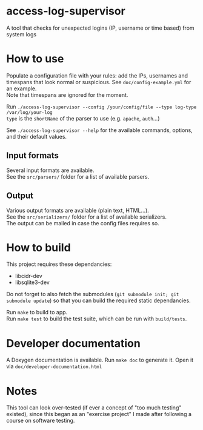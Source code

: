 # access-log-supervisor
A tool that checks for unexpected logins (IP, username or time based) from system logs

# How to use
Populate a configuration file with your rules: add the IPs, usernames and timespans that look normal or suspicious. See `doc/config-example.yml` for an example. \
Note that timespans are ignored for the moment.

Run `./access-log-supervisor --config /your/config/file --type log-type /var/log/your-log`\
`type` is the `shortName` of the parser to use (e.g. `apache`, `auth`...)

See `./access-log-supervisor --help` for the available commands, options, and their default values.

## Input formats
Several input formats are available. \
See the `src/parsers/` folder for a list of available parsers.

## Output
Various output formats are available (plain text, HTML...). \
See the `src/serializers/` folder for a list of available serializers. \
The output can be mailed in case the config files requires so.

# How to build
This project requires these dependancies:
* libcidr-dev
* libsqlite3-dev

Do not forget to also fetch the submodules (`git submodule init; git submodule update`) so that you can build the required static dependancies.

Run `make` to build to app. \
Run `make test` to build the test suite, which can be run with `build/tests`.

# Developer documentation
A Doxygen documentation is available. Run `make doc` to generate it. Open it via `doc/developer-documentation.html`

# Notes
This tool can look over-tested (if ever a concept of "too much testing" existed), since this began as an "exercise project" I made after following a course on software testing.
